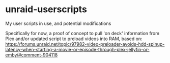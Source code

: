 # unraid-userscripts

My user scripts in use, and potential modifications

Specifically for now, a proof of concept to pull 'on deck' information from Plex and/or updated script to preload videos into RAM, based on: https://forums.unraid.net/topic/97982-video-preloader-avoids-hdd-spinup-latency-when-starting-a-movie-or-episode-through-plex-jellyfin-or-emby/#comment-904118

